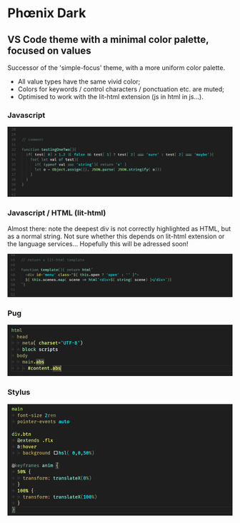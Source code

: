 # Phœnix Dark

## VS Code theme with a minimal color palette, focused on values 

Successor of the 'simple-focus' theme, with a more uniform color palette.

- All value types have the same vivid color;
- Colors for keywords / control characters / ponctuation etc. are muted;
- Optimised to work with the lit-html extension (js in html in js...).

### Javascript
![js demo](./screenshots/js1.png)

### Javascript / HTML (lit-html)

Almost there: note the deepest div is not correctly highlighted as HTML, but as a normal string. Not sure whether this depends on lit-html extension or the language services... Hopefully this will be adressed soon!

![js html demo](./screenshots/js2.png)

### Pug

![pug demo](./screenshots/pug.png)

### Stylus

![stylus demo](./screenshots/stylus.png)
